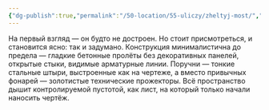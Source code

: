 ```yaml
---
{"dg-publish":true,"permalink":"/50-location/55-uliczy/zheltyj-most/","tags":["локация/улица"]}
---
```


На первый взгляд — он будто не достроен. Но стоит присмотреться, и становится ясно: так и задумано. Конструкция минималистична до предела — гладкие бетонные пролёты без декоративных панелей, открытые стыки, видимые арматурные линии. Поручни — тонкие стальные штыри, выстроенные как на чертеже, а вместо привычных фонарей — золотистые технические прожекторы. Всё пространство дышит контролируемой пустотой, как лист, на который только начали наносить чертёж.